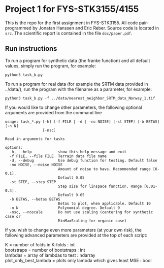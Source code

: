 # Project 1 for FYS-STK3155/4155

This is the repo for the first assignment in FYS-STK3155. All code pair-programmed by Jonatan Hanssen and Eric Reber. Source code is located in ```src```. The scientific report is contained in the file ```doc/paper.pdf```.



## Run instructions
To run a program for synthetic data (the franke function) and all default values, simply run the program, for example:
```
python3 task_b.py
```

To run a program for real data (for example the SRTM data provided in ../data/), run the program with the filename as a parameter, for example:
```
python3 task_b.py -f ../data/nearest_neighbor_SRTM_data_Norway_1.tif
```

If you would like to change other parameters, the following optional arguments are provided from the command line

```
usage: task_*.py [-h] [-f FILE | -d | -no NOISE] [-st STEP] [-b BETAS] [-n N]
                 [-nsc]

Read in arguments for tasks

options:
  -h, --help            show this help message and exit
  -f FILE, --file FILE  Terrain data file name
  -d, --debug           Use debug function for testing. Default false
  -no NOISE, --noise NOISE
                        Amount of noise to have. Recommended range [0-0.1].
                        Default 0.05
  -st STEP, --step STEP
                        Step size for linspace function. Range [0.01-0.4].
                        Default 0.05
  -b BETAS, --betas BETAS
                        Betas to plot, when applicable. Default 10
  -n N                  Polynomial degree. Default 9
  -nsc, --noscale       Do not use scaling (centering for synthetic case or
                        MinMaxScaling for organic case)
```

If you wish to change even more parameters (at your own risk), the following advanced parameters are provided at the top of each script:

K = number of folds in K-folds : int \
bootstraps = number of bootstraps : int \
lambdas = array of lambdas to test : ndarray \
plot_only_best_lambda = plots only lambda which gives least MSE : bool

